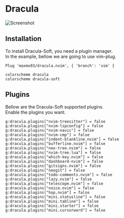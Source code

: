 # Dracula

![Screenshot](https://user-images.githubusercontent.com/50273941/227779719-6e003e4a-f8e8-40bc-8a9f-ebfd7ea13fe6.png)

## Installation

To install Dracula-Soft, you need a plugin manager. \
In the example, bellow we are going to use vim-plug.

```vim
Plug 'maxmx03/dracula.nvim', { 'branch': 'vim' }

colorscheme dracula
colorscheme dracula-soft
```

## Plugins

Bellow are the Dracula-Soft supported plugins. \
Enable the plugins you want.

```vim
g:dracula.plugins["nvim-treesitter"] = false
g:dracula.plugins["nvim-lspconfig"] = false
g:dracula.plugins["nvim-navic"] = false
g:dracula.plugins["nvim-cmp"] = false
g:dracula.plugins["indent-blankline.nvim"] = false
g:dracula.plugins["bufferline.nvim"] = false
g:dracula.plugins["neo-tree.nvim"] = false
g:dracula.plugins["nvim-tree.lua"] = false
g:dracula.plugins["which-key.nvim"] = false
g:dracula.plugins["dashboard-nvim"] = false
g:dracula.plugins["gitsigns.nvim"] = false
g:dracula.plugins["neogit"] = false
g:dracula.plugins["todo-comments.nvim"] = false
g:dracula.plugins["lazy.nvim"] = false
g:dracula.plugins["telescope.nvim"] = false
g:dracula.plugins["noice.nvim"] = false
g:dracula.plugins["hop.nvim"] = false
g:dracula.plugins["mini.statusline"] = false
g:dracula.plugins["mini.tabline"] = false
g:dracula.plugins["mini.starter"] = false
g:dracula.plugins["mini.cursorword"] = false
```
